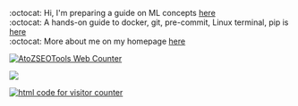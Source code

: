 :octocat: Hi,  I'm preparing a guide on ML concepts [here](https://github.com/fatemehsrz/ML_Concepts) <br>
:octocat: A hands-on guide to docker, git, pre-commit, Linux terminal, pip is [here](https://github.com/fatemehsrz/Poetry_Docker) <br>
:octocat: More about me on my homepage [here](https://fatemehsrz.github.io/) <br>


<!-- AtoZSEOTools Counter Code START -->
<a href="https://www.coolseotools.com/website-visitor-counter" target="_blank" title="Web Counter">
<img src="https://www.coolseotools.com/website-visitor-counter/count/&style=style10&show=u&num=6&uid=Vp"  title="Web Counter" alt="AtoZSEOTools Web Counter" />
</a>
<!-- AtoZSEOTools Counter Code END -->
 
![](https://komarev.com/ghpvc/?username=fatemehsrz)



<a href="https://www.freecounterstat.com" title="html code for visitor counter"><img src="https://counter6.optistats.ovh/private/freecounterstat.php?c=fakguadfyzcu37tnbuue4kpauf7n4tpa" border="0" title="html code for visitor counter" alt="html code for visitor counter"></a>


